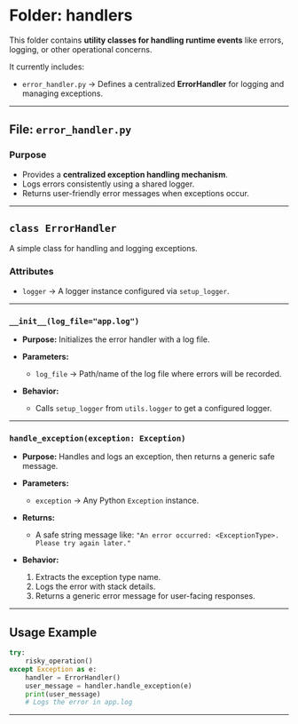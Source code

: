 
# Folder: handlers

This folder contains **utility classes for handling runtime events** like errors, logging, or other operational concerns.

It currently includes:

* `error_handler.py` → Defines a centralized **ErrorHandler** for logging and managing exceptions.

---

##  File: `error_handler.py`

###  Purpose

* Provides a **centralized exception handling mechanism**.
* Logs errors consistently using a shared logger.
* Returns user-friendly error messages when exceptions occur.

---

##  `class ErrorHandler`

A simple class for handling and logging exceptions.

### Attributes

* `logger` → A logger instance configured via `setup_logger`.

---

### **`__init__(log_file="app.log")`**

* **Purpose:** Initializes the error handler with a log file.
* **Parameters:**

  * `log_file` → Path/name of the log file where errors will be recorded.
* **Behavior:**

  * Calls `setup_logger` from `utils.logger` to get a configured logger.

---

### **`handle_exception(exception: Exception)`**

* **Purpose:** Handles and logs an exception, then returns a generic safe message.
* **Parameters:**

  * `exception` → Any Python `Exception` instance.
* **Returns:**

  * A safe string message like: `"An error occurred: <ExceptionType>. Please try again later."`
* **Behavior:**

  1. Extracts the exception type name.
  2. Logs the error with stack details.
  3. Returns a generic error message for user-facing responses.

---

##  Usage Example

```python
try:
    risky_operation()
except Exception as e:
    handler = ErrorHandler()
    user_message = handler.handle_exception(e)
    print(user_message)
    # Logs the error in app.log
```

---


